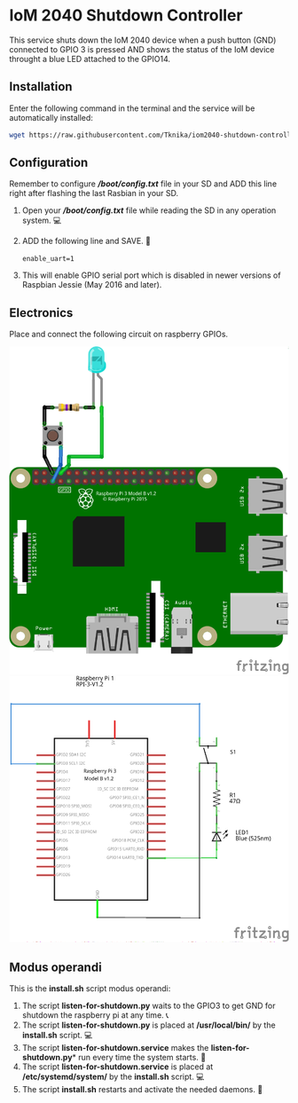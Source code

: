 # IoM 2040 Shutdown Controller

This service shuts down the IoM 2040 device when a push button (GND) connected to GPIO 3 is pressed AND shows the status of the IoM device throught a blue LED attached to the GPIO14.

## Installation

Enter the following command in the terminal and the service will be automatically installed: 

```bash
wget https://raw.githubusercontent.com/Tknika/iom2040-shutdown-controller/master/install.sh -O - | sudo sh
```

## Configuration

Remember to configure ***/boot/config.txt*** file in your SD and ADD this line right after flashing the last Rasbian in your SD. 
 
1. Open your ***/boot/config.txt*** file while reading the SD in any operation system.  :computer: 
2. ADD the following line and SAVE.  :page_facing_up:

     ```enable_uart=1 ```
    
3. This will enable GPIO serial port which is disabled in newer versions of Raspbian Jessie (May 2016 and later).

## Electronics

Place and connect the following circuit on raspberry GPIOs.

![What is this](RaspiProtoboard.png)
![What is this](RaspiScheme.png)

## Modus operandi

This is the **install.sh** script modus operandi:

1. The script **listen-for-shutdown.py** waits to the GPIO3 to get GND for shutdown the raspberry pi at any time. :telephone_receiver:
2. The script **listen-for-shutdown.py** is placed at **/usr/local/bin/** by the **install.sh** script. :computer:
3. The script **listen-for-shutdown.service** makes the **listen-for-shutdown.py*** run every time the system starts. :high_brightness:
4. The script **listen-for-shutdown.service** is placed at **/etc/systemd/system/** by the **install.sh** script. :computer:
5. The script **install.sh** restarts and activate the needed daemons. :tractor: 
